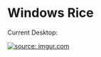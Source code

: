 # Windows Rice

Current Desktop:

<a href="https://u.teknik.io/M1WvMI.png"><img src="https://u.teknik.io/M1WvMI.png" title="source: imgur.com" /></a>
